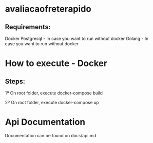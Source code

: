 # avaliacaofreterapido

## Requirements:
  Docker
  Postgresql - In case you want to run without docker
  Golang - In case you want to run without docker
# How to execute - Docker
## Steps:

1º On root folder, execute docker-compose build

2º On root folder, execute docker-compose up

# Api Documentation

Documentation can be found on docs/api.md

